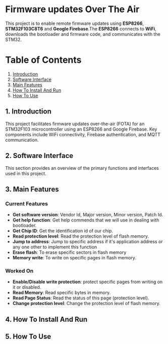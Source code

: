 # Firmware updates Over The Air
This project is to enable remote firmware updates using **ESP8266**, **STM32F103C8T6** and **Geogle Firebase**.The **ESP8266** connects to **WiFi**, downloads the bootloader and firmware code, and communicates with the STM32.

# Table of Contents
1. [Introduction](#Introduction)
2. [Software Interface](#Software_Interface)
3. [Main Features](#Main_Features)
4. [How To Install And Run](#How_To_Install_And_Run)
5. [How To Use](#How_To_Use)
   
## 1. Introduction
This project facilitates firmware updates over-the-air (FOTA) for an STM32F103 microcontroller using an ESP8266 and Google Firebase. Key components include WiFi connectivity, Firebase authentication, and MQTT communication.

## 2. Software Interface
This section provides an overview of the primary functions and interfaces used in this project.

## 3. Main Features
### Current Features
+ **Get software version**: Vendor Id, Major version, Minor version, Patch Id.
+ **Get help function**: Get help commends that we will use in dealing with bootloader.
+ **Get Chip ID**: Get the identification id of our chip.
+ **Read protection level**: Read the protection level of flash memory.
+ **Jump to address**: Jump to specific address if it's application address or any one other to implement this function 
+ **Erase flash**: To erase specific sectors in flash memory
+ **Memory write**: To write on specific pages in flash memory.
### Worked On
+ **Enable/Disable write protection**: protect specific pages from writing on it or disabled.
+ **Read Memory**: Read specific bytes in memory.
+ **Read Page Status**: Read the status of this page (protection level).
+ **Change protection level**: Change the protection level of flash memory.
  
## 4. How To Install And Run

## 5. How To Use



